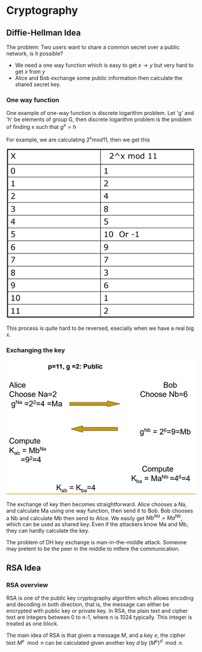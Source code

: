 # Cryptography

## Diffie-Hellman Idea

The problem: Two users want to share a common secret over a public network, is it possible?

- We need a one way function which is easy to get $x \rightarrow y$ but very hard to get $x$ from $y$
- Alice and Bob exchange some public information then calculate the shared secret key.

### One way function
One example of one-way function is discrete logarithm problem. Let 'g' and 'h' be elements of group G, then discrete logarithm problem is the problem of finding x such that $g^x = h$

For example, we are calculating $2^x mod 11$, then we get this 

![](./dlog.png)

This process is quite hard to be reversed, esecially when we have a real big x.

### Exchanging the key

![](./DH_keyexchange.png)

The exchange of key then becomes straightforward. Alice chooses a Na, and calculate Ma using one way function, then send it to Bob. Bob chooses a Nb and calculate Mb then send to Alice. We easily get $Mb^{Na} = Ma^{Nb}$, which can be used as shared key. Even if the attackers know Ma and Mb, they can hardly calculate the key.

The problem of DH key exchange is man-in-the-middle attack. Someone may pretent to be the peer in the middle to intfere the communication.


## RSA Idea

### RSA overview
RSA is one of the public key cryptography algorithm which allows encoding and decoding in both direction, that is, the message can either be encrypted with public key or private key. In RSA, the plain text and cipher text are integers between 0 to n-1, where n is 1024 typically. This integer is treated as one block.

The main idea of RSA is that given a message $M$, and a key $e$, the cipher text $M^e \mod n$ can be calculated given another key 
$d$ by $(M^e)^d \mod n$.